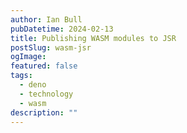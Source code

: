 ```yaml
---
author: Ian Bull
pubDatetime: 2024-02-13
title: Publishing WASM modules to JSR
postSlug: wasm-jsr
ogImage:
featured: false
tags:
  - deno
  - technology
  - wasm
description: ""
---
```

